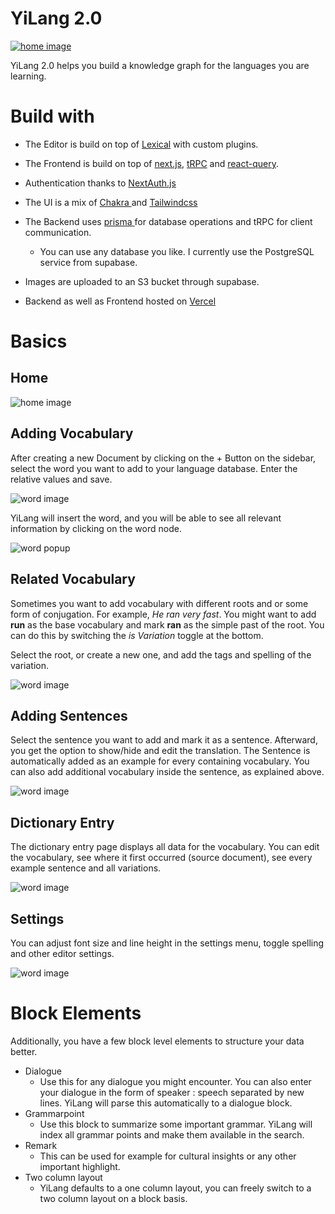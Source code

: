 # YiLang 2.0

[![home image](about/yilang.png)](https://yilang.yidaou.tech)

YiLang 2.0 helps you build a knowledge graph for the languages you are learning.

# Build with

- The Editor is build on top of [Lexical](https://github.com/facebook/lexical) with custom plugins.

- The Frontend is build on top of [next.js](https://github.com/vercel/next.js), [tRPC](https://github.com/trpc/trpc) and [react-query](https://github.com/TanStack/query).

- Authentication thanks to [NextAuth.js](https://github.com/nextauthjs/next-auth)

- The UI is a mix of [ Chakra ](https://github.com/chakra-ui/chakra-ui) and [ Tailwindcss ](https://github.com/tailwindlabs/tailwindcss)

- The Backend uses [ prisma ](https://github.com/prisma/prisma) for database operations and tRPC for client communication.

  - You can use any database you like. I currently use the PostgreSQL service from supabase.

- Images are uploaded to an S3 bucket through supabase.

- Backend as well as Frontend hosted on [Vercel](https://vercel.com/)

# Basics

## Home

![home image](about/home.png)

## Adding Vocabulary

After creating a new Document by clicking on the + Button on the sidebar, select the word you want to add to your language database. Enter the relative values and save.

![word image](about/vocab.png)

YiLang will insert the word, and you will be able to see all relevant information by clicking on the word node.

![word popup](about/popup.png)

## Related Vocabulary

Sometimes you want to add vocabulary with different roots and or some form of conjugation.
For example, _He ran very fast_. You might want to add **run** as the base vocabulary and mark **ran** as the simple past of the root. You can do this by switching the _is Variation_ toggle at the bottom.

Select the root, or create a new one, and add the tags and spelling of the variation.

![word image](about/variation.png)

## Adding Sentences

Select the sentence you want to add and mark it as a sentence. Afterward, you get the option to show/hide and edit the translation. The Sentence is automatically added as an example for every containing vocabulary. You can also add additional vocabulary inside the sentence, as explained above.

![word image](about/sentences.png)

## Dictionary Entry

The dictionary entry page displays all data for the vocabulary. You can edit the vocabulary, see where it first occurred (source document), see every example sentence and all variations.

![word image](about/dictionary.png)

## Settings

You can adjust font size and line height in the settings menu, toggle spelling and other editor settings.

![word image](about/settings.png)

# Block Elements

Additionally, you have a few block level elements to structure your data better.

- Dialogue
  - Use this for any dialogue you might encounter. You can also enter your dialogue in the form of speaker : speech separated by new lines. YiLang will parse this automatically to a dialogue block.
- Grammarpoint
  - Use this block to summarize some important grammar. YiLang will index all grammar points and make them available in the search.
- Remark
  - This can be used for example for cultural insights or any other important highlight.
- Two column layout
  - YiLang defaults to a one column layout, you can freely switch to a two column layout on a block basis.
